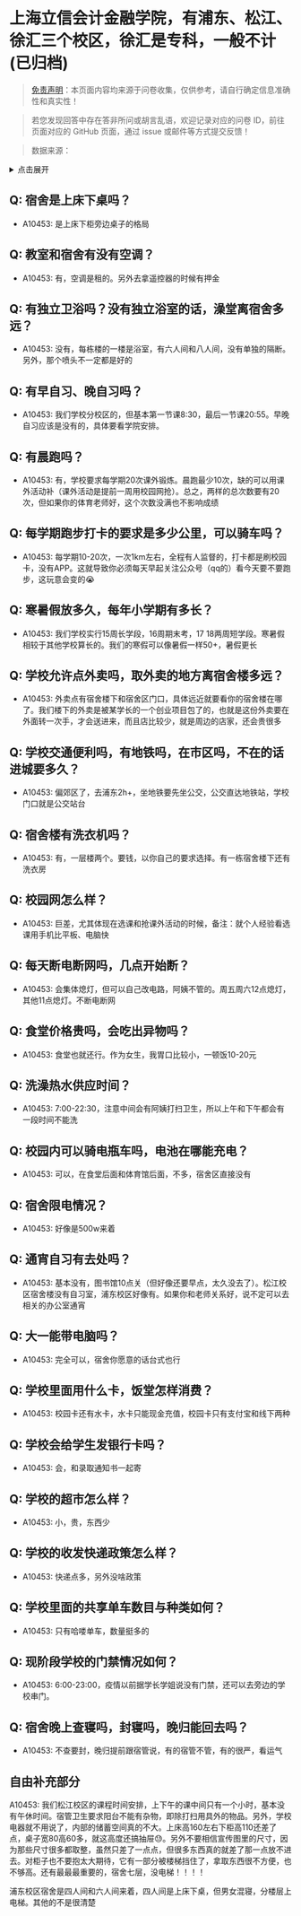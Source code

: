 # 上海立信会计金融学院，有浦东、松江、徐汇三个校区，徐汇是专科，一般不计 (已归档)

> [免责声明](https://colleges.chat/#_3)：本页面内容均来源于问卷收集，仅供参考，请自行确定信息准确性和真实性！

> 若您发现回答中存在答非所问或胡言乱语，欢迎记录对应的问卷 ID，前往页面对应的 GitHub 页面，通过 issue 或邮件等方式提交反馈！

> 数据来源：

<details><summary>点击展开</summary>
<ul>
<li>A10453: 匿名 (2022 年 06 月)</li>
</ul>
</details>

## Q: 宿舍是上床下桌吗？

- A10453: 是上床下柜旁边桌子的格局

## Q: 教室和宿舍有没有空调？

- A10453: 有，空调是租的。另外去拿遥控器的时候有押金

## Q: 有独立卫浴吗？没有独立浴室的话，澡堂离宿舍多远？

- A10453: 没有，每栋楼的一楼是浴室，有六人间和八人间，没有单独的隔断。另外，那个喷头不一定都是好的

## Q: 有早自习、晚自习吗？

- A10453: 我们学校分校区的，但基本第一节课8:30，最后一节课20:55。早晚自习应该是没有的，具体要看学院安排。

## Q: 有晨跑吗？

- A10453: 有，学校要求每学期20次课外锻炼。晨跑最少10次，缺的可以用课外活动补（课外活动是提前一周用校园网抢）。总之，两样的总次数要有20次，但如果你的体育老师好，这个次数没满也不影响成绩

## Q: 每学期跑步打卡的要求是多少公里，可以骑车吗？

- A10453: 每学期10-20次，一次1km左右，全程有人监督的，打卡都是刷校园卡，没有APP。这就导致你必须每天早起关注公众号（qq的）看今天要不要跑步，这玩意会变的😭

## Q: 寒暑假放多久，每年小学期有多长？

- A10453: 我们学校实行15周长学段，16周期末考，17 18两周短学段。寒暑假相较于其他学校算长的。我们的寒假可以像暑假一样50+，暑假更长

## Q: 学校允许点外卖吗，取外卖的地方离宿舍楼多远？

- A10453: 外卖点有宿舍楼下和宿舍区门口，具体远近就要看你的宿舍楼在哪了。我们楼下的外卖是被某学长的一个创业项目包了的，也就是这份外卖要在外面转一次手，才会送进来，而且店比较少，就是周边的店家，还会贵很多

## Q: 学校交通便利吗，有地铁吗，在市区吗，不在的话进城要多久？

- A10453: 偏郊区了，去浦东2h+，坐地铁要先坐公交，公交直达地铁站，学校门口就是公交站台

## Q: 宿舍楼有洗衣机吗？

- A10453: 有，一层楼两个。要钱，以你自己的要求选择。有一栋宿舍楼下还有洗衣房

## Q: 校园网怎么样？

- A10453: 巨差，尤其体现在选课和抢课外活动的时候，备注：就个人经验看选课用手机比平板、电脑快

## Q: 每天断电断网吗，几点开始断？

- A10453: 会集体熄灯，但可以自己改电路，阿姨不管的。周五周六12点熄灯，其他11点熄灯。不断电断网

## Q: 食堂价格贵吗，会吃出异物吗？

- A10453: 食堂也就还行。作为女生，我胃口比较小，一顿饭10-20元

## Q: 洗澡热水供应时间？

- A10453: 7:00-22:30，注意中间会有阿姨打扫卫生，所以上午和下午都会有一段时间不能洗

## Q: 校园内可以骑电瓶车吗，电池在哪能充电？

- A10453: 可以，在食堂后面和体育馆后面，不多，宿舍区直接没有

## Q: 宿舍限电情况？

- A10453: 好像是500w来着

## Q: 通宵自习有去处吗？

- A10453: 基本没有，图书馆10点关（但好像还要早点，太久没去了）。松江校区宿舍楼没有自习室，浦东校区好像有。如果你和老师关系好，说不定可以去相关的办公室通宵

## Q: 大一能带电脑吗？

- A10453: 完全可以，宿舍你愿意的话台式也行

## Q: 学校里面用什么卡，饭堂怎样消费？

- A10453: 校园卡还有水卡，水卡只能现金充值，校园卡只有支付宝和线下两种

## Q: 学校会给学生发银行卡吗？

- A10453: 会，和录取通知书一起寄

## Q: 学校的超市怎么样？

- A10453: 小，贵，东西少

## Q: 学校的收发快递政策怎么样？

- A10453: 快递点多，另外没啥政策

## Q: 学校里面的共享单车数目与种类如何？

- A10453: 只有哈喽单车，数量挺多的

## Q: 现阶段学校的门禁情况如何？

- A10453: 6:00-23:00，疫情以前据学长学姐说没有门禁，还可以去旁边的学校串门。

## Q: 宿舍晚上查寝吗，封寝吗，晚归能回去吗？

- A10453: 不查要封，晚归提前跟宿管说，有的宿管不管，有的很严，看运气

## 自由补充部分

A10453: 我们松江校区的课程时间安排，上下午的课中间只有一个小时，基本没有午休时间。宿管卫生要求阳台不能有杂物，即除打扫用具外的物品。另外，学校电器就不用说了，内部的储蓄空间真的不大。上床高160左右下柜高110还差了点，桌子宽80高60多，就这高度还搞抽屉😓。另外不要相信宣传图里的尺寸，因为那些尺寸很多都取整，虽然只差了一点点，但很多东西真的就差了那一点放不进去。对柜子也不要抱太大期待，它有一部分被楼梯挡住了，拿取东西很不方便，也不够高。还有最最最重要的，宿舍七层，没电梯！！！！

浦东校区宿舍是四人间和六人间来着，四人间是上床下桌，但男女混寝，分楼层上电梯。其他的不是很清楚
